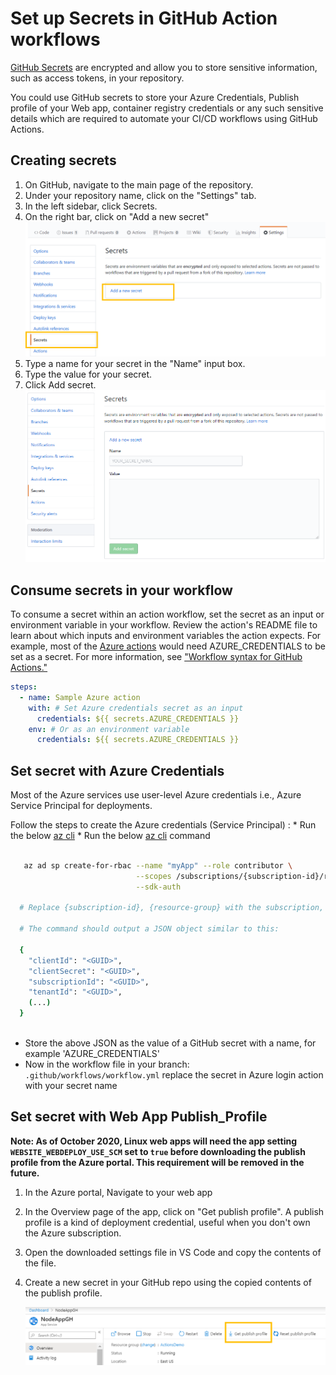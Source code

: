 # Set up Secrets in GitHub Action workflows 

[GitHub Secrets](https://help.github.com/en/actions/automating-your-workflow-with-github-actions/creating-and-using-encrypted-secrets) are encrypted and allow you to store sensitive information, such as access tokens, in your repository.

You could use GitHub secrets to store your Azure Credentials, Publish profile of your Web app, container registry credentials or any such sensitive details which are required to automate your CI/CD workflows using GitHub Actions. 

## Creating secrets

1. On GitHub, navigate to the main page of the repository.
1. Under your repository name, click on the "Settings" tab.
1. In the left sidebar, click Secrets.
1. On the right bar, click on "Add a new secret"
   ![](images/create-secret.png)
1. Type a name for your secret in the "Name" input box.
1. Type the value for your secret.
1. Click Add secret.
   ![](images/Add-secret-name-value.png)
   
   
## Consume secrets in your workflow

To consume a secret within an action workflow, set the secret as an input or environment variable in your workflow. 
Review the action's README file to learn about which inputs and environment variables the action expects. 
For example, most of the [Azure actions](https://github.com/Azure/actions) would need AZURE_CREDENTIALS to be set as a secret.
For more information, see ["Workflow syntax for GitHub Actions."](https://help.github.com/en/articles/workflow-syntax-for-github-actions/#jobsjob_idstepsenv)

```yaml  
steps:
  - name: Sample Azure action
    with: # Set Azure credentials secret as an input
      credentials: ${{ secrets.AZURE_CREDENTIALS }}
    env: # Or as an environment variable
      credentials: ${{ secrets.AZURE_CREDENTIALS }}
```
   
## Set secret with Azure Credentials

Most of the Azure services use user-level Azure credentials i.e., Azure Service Principal for deployments. 

Follow the steps to create the Azure credentials (Service Principal) :
        * Run the below [az cli](https://docs.microsoft.com/en-us/cli/azure/?use=azure-cli-latest) 
    * Run the below [az cli](https://docs.microsoft.com/en-us/cli/azure/?use=azure-cli-latest) command 
```bash  

   az ad sp create-for-rbac --name "myApp" --role contributor \
                            --scopes /subscriptions/{subscription-id}/resourceGroups/{resource-group} \
                            --sdk-auth
                            
  # Replace {subscription-id}, {resource-group} with the subscription, resource group details

  # The command should output a JSON object similar to this:

  {
    "clientId": "<GUID>",
    "clientSecret": "<GUID>",
    "subscriptionId": "<GUID>",
    "tenantId": "<GUID>",
    (...)
  }
  
```
  * Store the above JSON as the value of a GitHub secret with a name, for example 'AZURE_CREDENTIALS'
  * Now in the workflow file in your branch: `.github/workflows/workflow.yml` replace the secret in Azure login action with your secret name

## Set secret with Web App Publish_Profile

**Note: As of October 2020, Linux web apps will need the app setting `WEBSITE_WEBDEPLOY_USE_SCM` set to `true` before downloading the publish profile from the Azure portal. This requirement will be removed in the future.**
1. In the Azure portal, Navigate to your web app
1. In the Overview page of the app, click on "Get publish profile". A publish profile is a kind of deployment credential, useful when you don't own the Azure subscription. 
1. Open the downloaded settings file in VS Code and copy the contents of the file.
1. Create a new secret in your GitHub repo using the copied contents of the publish profile.

   ![](images/get-publish-profile.png)
